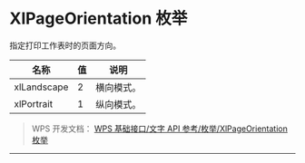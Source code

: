 # XlPageOrientation 枚举

指定打印工作表时的页面方向。

| 名称        | 值  | 说明       |
|-------------|-----|------------|
| xlLandscape | 2   | 横向模式。 |
| xlPortrait  | 1   | 纵向模式。 |

> WPS 开发文档： [WPS 基础接口/文字 API 参考/枚举/XlPageOrientation 枚举](https://qn.cache.wpscdn.cn/encs/doc/office_v19/topics/WPS%20%E5%9F%BA%E7%A1%80%E6%8E%A5%E5%8F%A3/%E6%96%87%E5%AD%97%20API%20%E5%8F%82%E8%80%83/%E6%9E%9A%E4%B8%BE/XlPageOrientation%20%E6%9E%9A%E4%B8%BE.html)

------------------------------------------------------------------------
